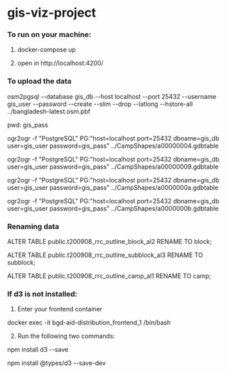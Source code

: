 # gis-viz-project

### To run on your machine:

1. docker-compose up

2. open in http://localhost:4200/
 

### To upload the data


osm2pgsql --database gis_db --host localhost --port 25432 --username gis_user --password --create --slim --drop --latlong --hstore-all ../bangladesh-latest.osm.pbf

pwd: gis_pass

ogr2ogr -f "PostgreSQL" PG:"host=localhost port=25432 dbname=gis_db user=gis_user password=gis_pass" ../CampShapes/a00000004.gdbtable

ogr2ogr -f "PostgreSQL" PG:"host=localhost port=25432 dbname=gis_db user=gis_user password=gis_pass" ../CampShapes/a00000009.gdbtable

ogr2ogr -f "PostgreSQL" PG:"host=localhost port=25432 dbname=gis_db user=gis_user password=gis_pass" ../CampShapes/a0000000a.gdbtable

ogr2ogr -f "PostgreSQL" PG:"host=localhost port=25432 dbname=gis_db user=gis_user password=gis_pass" ../CampShapes/a0000000b.gdbtable

### Renaming data

ALTER TABLE public.t200908_rrc_outline_block_al2 RENAME TO block;

ALTER TABLE public.t200908_rrc_outline_subblock_al3 RENAME TO subblock;

ALTER TABLE public.t200908_rrc_outline_camp_al1 RENAME TO camp;



### If d3 is not installed:
1. Enter your frontend container

docker exec -it bgd-aid-distribution_frontend_1 /bin/bash


2. Run the following two commands:

npm install d3 --save

npm install @types/d3 --save-dev

